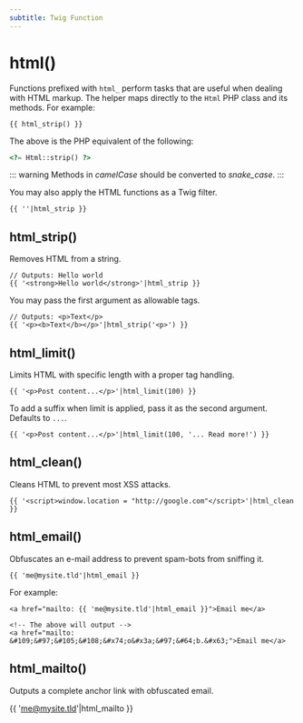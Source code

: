 ```yaml
---
subtitle: Twig Function
---
```

# html()

Functions prefixed with `html_` perform tasks that are useful when dealing with HTML markup. The helper maps directly to the `Html` PHP class and its methods. For example:

```twig
{{ html_strip() }}
```

The above is the PHP equivalent of the following:

```php
<?= Html::strip() ?>
```

::: warning
Methods in *camelCase* should be converted to *snake_case*.
:::

You may also apply the HTML functions as a Twig filter.

```twig
{{ ''|html_strip }}
```

## html_strip()

Removes HTML from a string.

```twig
// Outputs: Hello world
{{ '<strong>Hello world</strong>'|html_strip }}
```

You may pass the first argument as allowable tags.

```twig
// Outputs: <p>Text</p>
{{ '<p><b>Text</b></p>'|html_strip('<p>') }}
```

## html_limit()

Limits HTML with specific length with a proper tag handling.

```twig
{{ '<p>Post content...</p>'|html_limit(100) }}
```

To add a suffix when limit is applied, pass it as the second argument. Defaults to `...`.

```twig
{{ '<p>Post content...</p>'|html_limit(100, '... Read more!') }}
```

## html_clean()

Cleans HTML to prevent most XSS attacks.

```twig
{{ '<script>window.location = "http://google.com"</script>'|html_clean }}
```

## html_email()

Obfuscates an e-mail address to prevent spam-bots from sniffing it.

```twig
{{ 'me@mysite.tld'|html_email }}
```

For example:

```twig
<a href="mailto: {{ 'me@mysite.tld'|html_email }}">Email me</a>

<!-- The above will output -->
<a href="mailto: &#109;&#97;&#105;&#108;&#x74;o&#x3a;&#97;&#64;b.&#x63;">Email me</a>
```

## html_mailto()

Outputs a complete anchor link with obfuscated email.

{{ 'me@mysite.tld'|html_mailto }}
